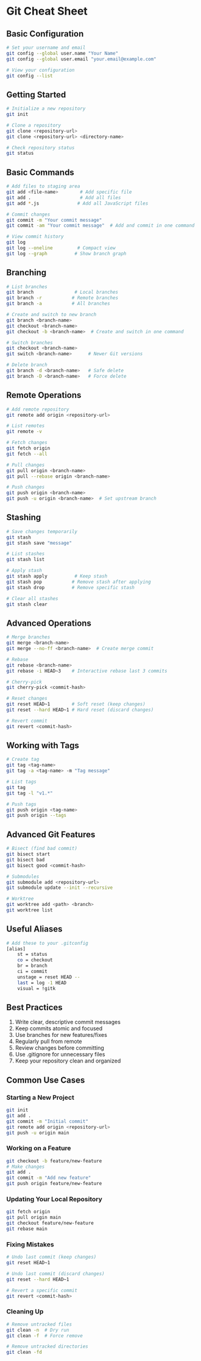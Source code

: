 # Git Cheat Sheet

## Basic Configuration

```bash
# Set your username and email
git config --global user.name "Your Name"
git config --global user.email "your.email@example.com"

# View your configuration
git config --list
```

## Getting Started

```bash
# Initialize a new repository
git init

# Clone a repository
git clone <repository-url>
git clone <repository-url> <directory-name>

# Check repository status
git status
```

## Basic Commands

```bash
# Add files to staging area
git add <file-name>        # Add specific file
git add .                  # Add all files
git add *.js              # Add all JavaScript files

# Commit changes
git commit -m "Your commit message"
git commit -am "Your commit message"  # Add and commit in one command

# View commit history
git log
git log --oneline         # Compact view
git log --graph          # Show branch graph
```

## Branching

```bash
# List branches
git branch               # Local branches
git branch -r           # Remote branches
git branch -a           # All branches

# Create and switch to new branch
git branch <branch-name>
git checkout <branch-name>
git checkout -b <branch-name>  # Create and switch in one command

# Switch branches
git checkout <branch-name>
git switch <branch-name>      # Newer Git versions

# Delete branch
git branch -d <branch-name>   # Safe delete
git branch -D <branch-name>   # Force delete
```

## Remote Operations

```bash
# Add remote repository
git remote add origin <repository-url>

# List remotes
git remote -v

# Fetch changes
git fetch origin
git fetch --all

# Pull changes
git pull origin <branch-name>
git pull --rebase origin <branch-name>

# Push changes
git push origin <branch-name>
git push -u origin <branch-name>  # Set upstream branch
```

## Stashing

```bash
# Save changes temporarily
git stash
git stash save "message"

# List stashes
git stash list

# Apply stash
git stash apply          # Keep stash
git stash pop           # Remove stash after applying
git stash drop          # Remove specific stash

# Clear all stashes
git stash clear
```

## Advanced Operations

```bash
# Merge branches
git merge <branch-name>
git merge --no-ff <branch-name>  # Create merge commit

# Rebase
git rebase <branch-name>
git rebase -i HEAD~3    # Interactive rebase last 3 commits

# Cherry-pick
git cherry-pick <commit-hash>

# Reset changes
git reset HEAD~1        # Soft reset (keep changes)
git reset --hard HEAD~1 # Hard reset (discard changes)

# Revert commit
git revert <commit-hash>
```

## Working with Tags

```bash
# Create tag
git tag <tag-name>
git tag -a <tag-name> -m "Tag message"

# List tags
git tag
git tag -l "v1.*"

# Push tags
git push origin <tag-name>
git push origin --tags
```

## Advanced Git Features

```bash
# Bisect (find bad commit)
git bisect start
git bisect bad
git bisect good <commit-hash>

# Submodules
git submodule add <repository-url>
git submodule update --init --recursive

# Worktree
git worktree add <path> <branch>
git worktree list
```

## Useful Aliases

```bash
# Add these to your .gitconfig
[alias]
    st = status
    co = checkout
    br = branch
    ci = commit
    unstage = reset HEAD --
    last = log -1 HEAD
    visual = !gitk
```

## Best Practices

1. Write clear, descriptive commit messages
2. Keep commits atomic and focused
3. Use branches for new features/fixes
4. Regularly pull from remote
5. Review changes before committing
6. Use .gitignore for unnecessary files
7. Keep your repository clean and organized

## Common Use Cases

### Starting a New Project

```bash
git init
git add .
git commit -m "Initial commit"
git remote add origin <repository-url>
git push -u origin main
```

### Working on a Feature

```bash
git checkout -b feature/new-feature
# Make changes
git add .
git commit -m "Add new feature"
git push origin feature/new-feature
```

### Updating Your Local Repository

```bash
git fetch origin
git pull origin main
git checkout feature/new-feature
git rebase main
```

### Fixing Mistakes

```bash
# Undo last commit (keep changes)
git reset HEAD~1

# Undo last commit (discard changes)
git reset --hard HEAD~1

# Revert a specific commit
git revert <commit-hash>
```

### Cleaning Up

```bash
# Remove untracked files
git clean -n  # Dry run
git clean -f  # Force remove

# Remove untracked directories
git clean -fd
```
